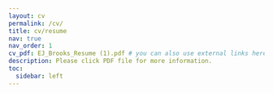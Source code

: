 ```yaml
---
layout: cv
permalink: /cv/
title: cv/resume
nav: true
nav_order: 1
cv_pdf: EJ_Brooks_Resume (1).pdf # you can also use external links here
description: Please click PDF file for more information.
toc:
  sidebar: left
---
```

